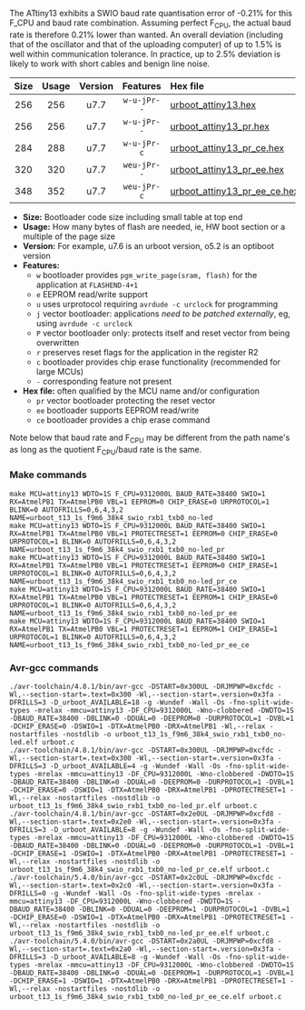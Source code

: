 The ATtiny13 exhibits a SWIO baud rate quantisation error of -0.21% for this F_CPU and baud rate combination. Assuming perfect F<sub>CPU</sub>, the actual baud rate is therefore 0.21% lower than wanted. An overall deviation (including that of the oscillator and that of the uploading computer) of up to 1.5% is well within communication tolerance. In practice, up to 2.5% deviation is likely to work with short cables and benign line noise.

|Size|Usage|Version|Features|Hex file|
|:-:|:-:|:-:|:-:|:--|
|256|256|u7.7|`w-u-jPr--`|[urboot_attiny13.hex](https://raw.githubusercontent.com/stefanrueger/urboot.hex/main/cores/microcore/attiny13/watchdog_1_s/internal_oscillator/1164000_hz/4800_baud/swio_rxb1_txb0/no-led/urboot_attiny13.hex)|
|256|256|u7.7|`w-u-jPr--`|[urboot_attiny13_pr.hex](https://raw.githubusercontent.com/stefanrueger/urboot.hex/main/cores/microcore/attiny13/watchdog_1_s/internal_oscillator/1164000_hz/4800_baud/swio_rxb1_txb0/no-led/urboot_attiny13_pr.hex)|
|284|288|u7.7|`w-u-jPr-c`|[urboot_attiny13_pr_ce.hex](https://raw.githubusercontent.com/stefanrueger/urboot.hex/main/cores/microcore/attiny13/watchdog_1_s/internal_oscillator/1164000_hz/4800_baud/swio_rxb1_txb0/no-led/urboot_attiny13_pr_ce.hex)|
|320|320|u7.7|`weu-jPr--`|[urboot_attiny13_pr_ee.hex](https://raw.githubusercontent.com/stefanrueger/urboot.hex/main/cores/microcore/attiny13/watchdog_1_s/internal_oscillator/1164000_hz/4800_baud/swio_rxb1_txb0/no-led/urboot_attiny13_pr_ee.hex)|
|348|352|u7.7|`weu-jPr-c`|[urboot_attiny13_pr_ee_ce.hex](https://raw.githubusercontent.com/stefanrueger/urboot.hex/main/cores/microcore/attiny13/watchdog_1_s/internal_oscillator/1164000_hz/4800_baud/swio_rxb1_txb0/no-led/urboot_attiny13_pr_ee_ce.hex)|

- **Size:** Bootloader code size including small table at top end
- **Usage:** How many bytes of flash are needed, ie, HW boot section or a multiple of the page size
- **Version:** For example, u7.6 is an urboot version, o5.2 is an optiboot version
- **Features:**
  + `w` bootloader provides `pgm_write_page(sram, flash)` for the application at `FLASHEND-4+1`
  + `e` EEPROM read/write support
  + `u` uses urprotocol requiring `avrdude -c urclock` for programming
  + `j` vector bootloader: applications *need to be patched externally*, eg, using `avrdude -c urclock`
  + `P` vector bootloader only: protects itself and reset vector from being overwritten
  + `r` preserves reset flags for the application in the register R2
  + `c` bootloader provides chip erase functionality (recommended for large MCUs)
  + `-` corresponding feature not present
- **Hex file:** often qualified by the MCU name and/or configuration
  + `pr` vector bootloader protecting the reset vector
  + `ee` bootloader supports EEPROM read/write
  + `ce` bootloader provides a chip erase command


Note below that baud rate and F<sub>CPU</sub> may be different from the path name's as long as the quotient F<sub>CPU</sub>/baud rate is the same.

### Make commands
```
make MCU=attiny13 WDTO=1S F_CPU=9312000L BAUD_RATE=38400 SWIO=1 RX=AtmelPB1 TX=AtmelPB0 VBL=1 EEPROM=0 CHIP_ERASE=0 URPROTOCOL=1 BLINK=0 AUTOFRILLS=0,6,4,3,2 NAME=urboot_t13_1s_f9m6_38k4_swio_rxb1_txb0_no-led
make MCU=attiny13 WDTO=1S F_CPU=9312000L BAUD_RATE=38400 SWIO=1 RX=AtmelPB1 TX=AtmelPB0 VBL=1 PROTECTRESET=1 EEPROM=0 CHIP_ERASE=0 URPROTOCOL=1 BLINK=0 AUTOFRILLS=0,6,4,3,2 NAME=urboot_t13_1s_f9m6_38k4_swio_rxb1_txb0_no-led_pr
make MCU=attiny13 WDTO=1S F_CPU=9312000L BAUD_RATE=38400 SWIO=1 RX=AtmelPB1 TX=AtmelPB0 VBL=1 PROTECTRESET=1 EEPROM=0 CHIP_ERASE=1 URPROTOCOL=1 BLINK=0 AUTOFRILLS=0,6,4,3,2 NAME=urboot_t13_1s_f9m6_38k4_swio_rxb1_txb0_no-led_pr_ce
make MCU=attiny13 WDTO=1S F_CPU=9312000L BAUD_RATE=38400 SWIO=1 RX=AtmelPB1 TX=AtmelPB0 VBL=1 PROTECTRESET=1 EEPROM=1 CHIP_ERASE=0 URPROTOCOL=1 BLINK=0 AUTOFRILLS=0,6,4,3,2 NAME=urboot_t13_1s_f9m6_38k4_swio_rxb1_txb0_no-led_pr_ee
make MCU=attiny13 WDTO=1S F_CPU=9312000L BAUD_RATE=38400 SWIO=1 RX=AtmelPB1 TX=AtmelPB0 VBL=1 PROTECTRESET=1 EEPROM=1 CHIP_ERASE=1 URPROTOCOL=1 BLINK=0 AUTOFRILLS=0,6,4,3,2 NAME=urboot_t13_1s_f9m6_38k4_swio_rxb1_txb0_no-led_pr_ee_ce
```

### Avr-gcc commands
```
./avr-toolchain/4.8.1/bin/avr-gcc -DSTART=0x300UL -DRJMPWP=0xcfdc -Wl,--section-start=.text=0x300 -Wl,--section-start=.version=0x3fa -DFRILLS=3 -D_urboot_AVAILABLE=18 -g -Wundef -Wall -Os -fno-split-wide-types -mrelax -mmcu=attiny13 -DF_CPU=9312000L -Wno-clobbered -DWDTO=1S -DBAUD_RATE=38400 -DBLINK=0 -DDUAL=0 -DEEPROM=0 -DURPROTOCOL=1 -DVBL=1 -DCHIP_ERASE=0 -DSWIO=1 -DTX=AtmelPB0 -DRX=AtmelPB1 -Wl,--relax -nostartfiles -nostdlib -o urboot_t13_1s_f9m6_38k4_swio_rxb1_txb0_no-led.elf urboot.c
./avr-toolchain/4.8.1/bin/avr-gcc -DSTART=0x300UL -DRJMPWP=0xcfdc -Wl,--section-start=.text=0x300 -Wl,--section-start=.version=0x3fa -DFRILLS=3 -D_urboot_AVAILABLE=4 -g -Wundef -Wall -Os -fno-split-wide-types -mrelax -mmcu=attiny13 -DF_CPU=9312000L -Wno-clobbered -DWDTO=1S -DBAUD_RATE=38400 -DBLINK=0 -DDUAL=0 -DEEPROM=0 -DURPROTOCOL=1 -DVBL=1 -DCHIP_ERASE=0 -DSWIO=1 -DTX=AtmelPB0 -DRX=AtmelPB1 -DPROTECTRESET=1 -Wl,--relax -nostartfiles -nostdlib -o urboot_t13_1s_f9m6_38k4_swio_rxb1_txb0_no-led_pr.elf urboot.c
./avr-toolchain/4.8.1/bin/avr-gcc -DSTART=0x2e0UL -DRJMPWP=0xcfd8 -Wl,--section-start=.text=0x2e0 -Wl,--section-start=.version=0x3fa -DFRILLS=3 -D_urboot_AVAILABLE=8 -g -Wundef -Wall -Os -fno-split-wide-types -mrelax -mmcu=attiny13 -DF_CPU=9312000L -Wno-clobbered -DWDTO=1S -DBAUD_RATE=38400 -DBLINK=0 -DDUAL=0 -DEEPROM=0 -DURPROTOCOL=1 -DVBL=1 -DCHIP_ERASE=1 -DSWIO=1 -DTX=AtmelPB0 -DRX=AtmelPB1 -DPROTECTRESET=1 -Wl,--relax -nostartfiles -nostdlib -o urboot_t13_1s_f9m6_38k4_swio_rxb1_txb0_no-led_pr_ce.elf urboot.c
./avr-toolchain/5.4.0/bin/avr-gcc -DSTART=0x2c0UL -DRJMPWP=0xcfdc -Wl,--section-start=.text=0x2c0 -Wl,--section-start=.version=0x3fa -DFRILLS=0 -g -Wundef -Wall -Os -fno-split-wide-types -mrelax -mmcu=attiny13 -DF_CPU=9312000L -Wno-clobbered -DWDTO=1S -DBAUD_RATE=38400 -DBLINK=0 -DDUAL=0 -DEEPROM=1 -DURPROTOCOL=1 -DVBL=1 -DCHIP_ERASE=0 -DSWIO=1 -DTX=AtmelPB0 -DRX=AtmelPB1 -DPROTECTRESET=1 -Wl,--relax -nostartfiles -nostdlib -o urboot_t13_1s_f9m6_38k4_swio_rxb1_txb0_no-led_pr_ee.elf urboot.c
./avr-toolchain/5.4.0/bin/avr-gcc -DSTART=0x2a0UL -DRJMPWP=0xcfd8 -Wl,--section-start=.text=0x2a0 -Wl,--section-start=.version=0x3fa -DFRILLS=3 -D_urboot_AVAILABLE=8 -g -Wundef -Wall -Os -fno-split-wide-types -mrelax -mmcu=attiny13 -DF_CPU=9312000L -Wno-clobbered -DWDTO=1S -DBAUD_RATE=38400 -DBLINK=0 -DDUAL=0 -DEEPROM=1 -DURPROTOCOL=1 -DVBL=1 -DCHIP_ERASE=1 -DSWIO=1 -DTX=AtmelPB0 -DRX=AtmelPB1 -DPROTECTRESET=1 -Wl,--relax -nostartfiles -nostdlib -o urboot_t13_1s_f9m6_38k4_swio_rxb1_txb0_no-led_pr_ee_ce.elf urboot.c
```

